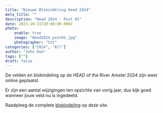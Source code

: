 ```yaml
---
title: "Nieuwe Blokindeling Head 2024"
meta_title: ""
description: "Head 2024 - Post 01"
date: 2023-10-31T20:00:00.000Z
photo:
    enable: true
    image: "Head2024_post01.jpg"
    photographer: "tst"
categories: ["2024", "All"]
author: "John Doe"
tags: [""]
draft: false
---
```

De velden en blokindeling op de HEAD of the River Amstel 2024 zijn weer online geplaatst.

Er zijn een aantal wijzigingen ten opzichte van vorig jaar, dus kijk goed wanneer jouw veld nu is ingedeeld. 

Raadpleeg de complete [blokindeling](../../deelnemers/tijdschema/) op deze site.